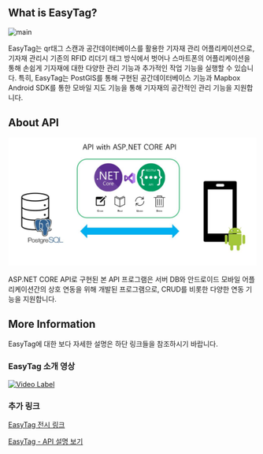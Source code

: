 ## What is EasyTag?

![main](main.png)

EasyTag는 qr태그 스캔과 공간데이터베이스를 활용한 기자재 관리 어플리케이션으로, 기자재 관리시 기존의 RFID 리더기 태그 방식에서 벗어나 스마트폰의 어플리케이션을 통해 손쉽게 기자재에 대한 다양한 관리 기능과 추가적인 작업 기능을 실행할 수 있습니다. 특히, EasyTag는 PostGIS를 통해 구현된 공간데이터베이스 기능과 Mapbox Android SDK를 통한 모바일 지도 기능을 통해 기자재의 공간적인 관리 기능을 지원합니다.



## About API

![api_about](api_about.JPG)

ASP.NET CORE API로 구현된 본 API 프로그램은 서버 DB와 안드로이드 모바일 어플리케이션간의 상호 연동을 위해 개발된 프로그램으로, CRUD를 비롯한 다양한 연동 기능을 지원합니다.



## More Information

EasyTag에 대한 보다 자세한 설명은 하단 링크들을 참조하시기 바랍니다.

### EasyTag 소개 영상

[![Video Label](http://img.youtube.com/vi/ndC635tRycI/0.jpg)](https://www.youtube.com/watch?v=ndC635tRycI)

### 추가 링크

[EasyTag 전시 링크](https://uos-urbanscience.org/archives/uos_portfolio/easy-tag-%ea%b3%b5%ea%b0%84%eb%8d%b0%ec%9d%b4%ed%84%b0%eb%b2%a0%ec%9d%b4%ec%8a%a4%ec%99%80-qr%ec%bd%94%eb%93%9c%eb%a5%bc-%ed%99%9c%ec%9a%a9%ed%95%9c-%ea%b8%b0%ec%9e%90%ec%9e%ac-%ea%b4%80%eb%a6%ac)

[EasyTag - API 설명 보기](https://aka2344.github.io/graduproj1)

